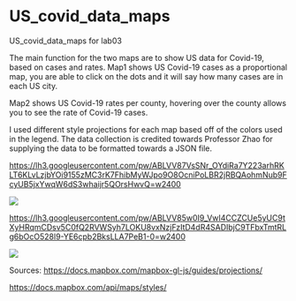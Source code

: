 # US_covid_data_maps
US_covid_data_maps for lab03

The main function for the two maps are to show US data for Covid-19, based on cases and rates. Map1 shows US Covid-19 cases as a proportional map, you are able to click on the dots and it will say how many cases are in each US city. 

Map2 shows US Covid-19 rates per county, hovering over the county allows you to see the rate of Covid-19 cases.

I used different style projections for each map based off of the colors used in the legend.
The data collection is credited towards Professor Zhao for supplying the data to be formatted towards a JSON file.

https://lh3.googleusercontent.com/pw/ABLVV87VsSNr_OYdiRa7Y223arhRKLT6KLvLzjbYOi9155zMC3rK7FhibMyWJpo9O8OcniPoLBR2jRBQAohmNub9FcyUB5jxYwqW6dS3whaijr5QOrsHwvQ=w2400 

<a href="https://lh3.googleusercontent.com/pw/ABLVV87VsSNr_OYdiRa7Y223arhRKLT6KLvLzjbYOi9155zMC3rK7FhibMyWJpo9O8OcniPoLBR2jRBQAohmNub9FcyUB5jxYwqW6dS3whaijr5QOrsHwvQ=w2400?source=screenshot.guru"> <img src="https://lh3.googleusercontent.com/pw/ABLVV87VsSNr_OYdiRa7Y223arhRKLT6KLvLzjbYOi9155zMC3rK7FhibMyWJpo9O8OcniPoLBR2jRBQAohmNub9FcyUB5jxYwqW6dS3whaijr5QOrsHwvQ=w600-h315-p-k" /> </a> 

https://lh3.googleusercontent.com/pw/ABLVV85w0I9_VwI4CCZCUe5yUC9tXyHRqmCDsv5C0fQ2RVWSyh7LOKU8vxNzjFzItD4dR4SADIbjC9TFbxTmtRLg6bOcO528l9-YE6cpb2BksLLA7PeB1-0=w2400

<a href="https://lh3.googleusercontent.com/pw/ABLVV85w0I9_VwI4CCZCUe5yUC9tXyHRqmCDsv5C0fQ2RVWSyh7LOKU8vxNzjFzItD4dR4SADIbjC9TFbxTmtRLg6bOcO528l9-YE6cpb2BksLLA7PeB1-0=w2400?source=screenshot.guru"> <img src="https://lh3.googleusercontent.com/pw/ABLVV85w0I9_VwI4CCZCUe5yUC9tXyHRqmCDsv5C0fQ2RVWSyh7LOKU8vxNzjFzItD4dR4SADIbjC9TFbxTmtRLg6bOcO528l9-YE6cpb2BksLLA7PeB1-0=w600-h315-p-k" /> </a> 




Sources:
https://docs.mapbox.com/mapbox-gl-js/guides/projections/ 

https://docs.mapbox.com/api/maps/styles/
